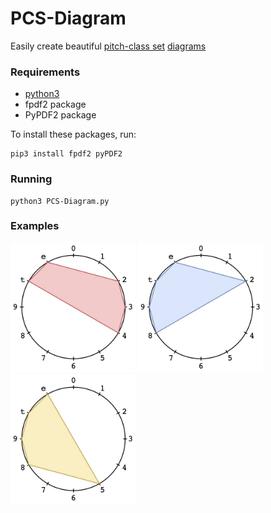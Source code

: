 # PCS-Diagram
Easily create beautiful [pitch-class set](https://en.wikipedia.org/wiki/Set_theory_%28music%29) [diagrams](https://en.wikipedia.org/wiki/Chromatic_circle) 

### Requirements
* [python3](https://www.python.org/downloads/)
* fpdf2 package
* PyPDF2 package

To install these packages, run: 

```
pip3 install fpdf2 pyPDF2
```

### Running
```
python3 PCS-Diagram.py
```

### Examples
<img src="./screenshot1.jpg" width="200" /> <img src="./screenshot2.jpg" width="200" /> <img src="./screenshot3.jpg" width="200" />
